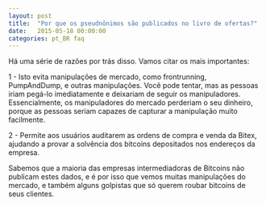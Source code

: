 ```yaml
---
layout: post
title:  "Por que os pseudnônimos são publicados no livro de ofertas?"
date:   2015-05-18 00:00:00
categories: pt_BR faq
---
```


Há uma série de razões por trás disso. Vamos citar os mais importantes:

1 - Isto evita manipulações de mercado, como frontrunning, PumpAndDump, e outras manipulações. Você pode tentar, mas as pessoas iriam pegá-lo imediatamente e deixariam de seguir os manipuladores. Essencialmente, os manipuladores do mercado perderiam o seu dinheiro, porque as pessoas seriam capazes de capturar a manipulação muito facilmente.

2 - Permite aos usuários auditarem as ordens de compra e venda da Bitex, ajudando a provar a solvência dos bitcoins depositados nos endereços da empresa.

Sabemos que a maioria das empresas intermediadoras de Bitcoins não publicam estes dados, e é por isso que vemos muitas manipulações do mercado, e também alguns golpistas que só querem roubar bitcoins de seus clientes.
